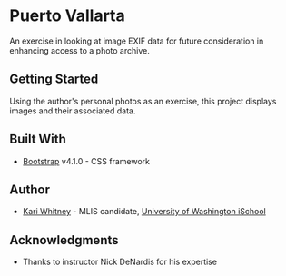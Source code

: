 # Puerto Vallarta

An exercise in looking at image EXIF data for future consideration in enhancing access to a photo archive.

## Getting Started

Using the author's personal photos as an exercise, this project displays images and their associated data.

## Built With

* [Bootstrap](https://getbootstrap.com/) v4.1.0 - CSS framework

## Author

* [Kari Whitney](http://www.kwhitney.com) - MLIS candidate, [University of Washington iSchool](https://ischool.uw.edu/programs/mlis)

## Acknowledgments

* Thanks to instructor Nick DeNardis for his expertise